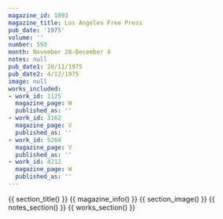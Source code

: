 ```yaml
---
magazine_id: 1093
magazine_title: Los Angeles Free Press
pub_date: '1975'
volume: ''
number: 593
month: November 28-December 4
notes: null
pub_date1: 28/11/1975
pub_date2: 4/12/1975
image: null
works_included:
- work_id: 1125
  magazine_page: W
  published_as: ''
- work_id: 3162
  magazine_page: V
  published_as: ''
- work_id: 5264
  magazine_page: V
  published_as: ''
- work_id: 4212
  magazine_page: W
  published_as: ''
---
```


{{ section_title() }}
{{ magazine_info() }}
{{ section_image() }}
{{ notes_section() }}
{{ works_section() }}
